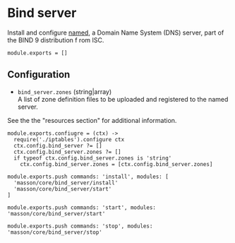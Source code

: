 
# Bind server

Install and configure [named](http://linux.die.net/man/8/named), a 
Domain Name System (DNS) server, part of the BIND 9 distribution f
rom ISC.

    module.exports = []

## Configuration

*   `bind_server.zones` (string|array)   
    A list of zone definition files to be uploaded and registered to the named server.   

See the the "resources section" for additional information.

    module.exports.confiugre = (ctx) ->
      require('./iptables').configure ctx
      ctx.config.bind_server ?= []
      ctx.config.bind_server.zones ?= []
      if typeof ctx.config.bind_server.zones is 'string'
        ctx.config.bind_server.zones = [ctx.config.bind_server.zones]

    module.exports.push commands: 'install', modules: [
      'masson/core/bind_server/install'
      'masson/core/bind_server/start'
    ]

    module.exports.push commands: 'start', modules: 'masson/core/bind_server/start'

    module.exports.push commands: 'stop', modules: 'masson/core/bind_server/stop'


